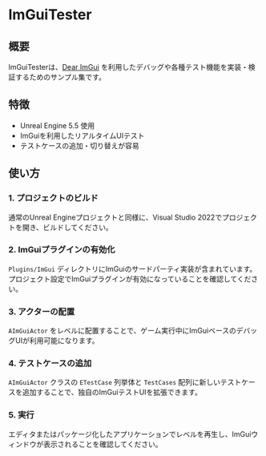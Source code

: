 # ImGuiTester

## 概要
ImGuiTesterは、[Dear ImGui](https://github.com/ocornut/imgui) を利用したデバッグや各種テスト機能を実装・検証するためのサンプル集です。  

## 特徴
- Unreal Engine 5.5 使用
- ImGuiを利用したリアルタイムUIテスト
- テストケースの追加・切り替えが容易

## 使い方

### 1. プロジェクトのビルド
通常のUnreal Engineプロジェクトと同様に、Visual Studio 2022でプロジェクトを開き、ビルドしてください。

### 2. ImGuiプラグインの有効化
`Plugins/ImGui` ディレクトリにImGuiのサードパーティ実装が含まれています。  
プロジェクト設定でImGuiプラグインが有効になっていることを確認してください。

### 3. アクターの配置
`AImGuiActor` をレベルに配置することで、ゲーム実行中にImGuiベースのデバッグUIが利用可能になります。

### 4. テストケースの追加
`AImGuiActor` クラスの `ETestCase` 列挙体と `TestCases` 配列に新しいテストケースを追加することで、独自のImGuiテストUIを拡張できます。

### 5. 実行
エディタまたはパッケージ化したアプリケーションでレベルを再生し、ImGuiウィンドウが表示されることを確認してください。
